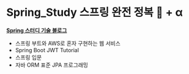 # Spring_Study 스프링 완전 정복 🌱 + α 
**[Spring 스터디 기술 블로그](https://gaga-kim.tistory.com/category/WEB/Spring)**
- 스프링 부트와 AWS로 혼자 구현하는 웹 서비스
- Spring Boot JWT Tutorial
- 스프링 입문
- 자바 ORM 표준 JPA 프로그래밍

